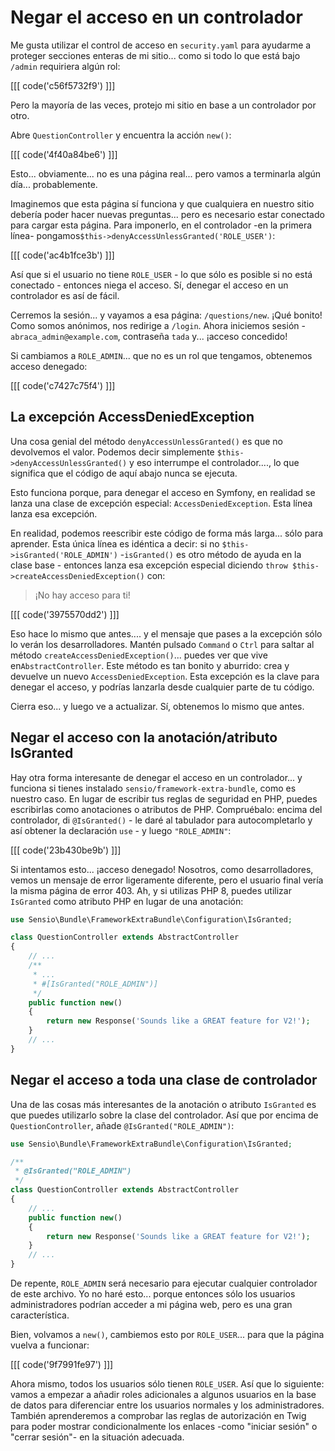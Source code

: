 # Negar el acceso en un controlador

Me gusta utilizar el control de acceso en `security.yaml` para ayudarme a proteger secciones enteras de mi sitio... como si todo lo que está bajo `/admin` requiriera algún rol:

[[[ code('c56f5732f9') ]]]

Pero la mayoría de las veces, protejo mi sitio en base a un controlador por otro.

Abre `QuestionController` y encuentra la acción `new()`:

[[[ code('4f40a84be6') ]]]

Esto... obviamente... no es una página real... pero vamos a terminarla algún día... probablemente.

Imaginemos que esta página sí funciona y que cualquiera en nuestro sitio debería poder hacer nuevas preguntas... pero es necesario estar conectado para cargar esta página. Para imponerlo, en el controlador -en la primera línea- pongamos`$this->denyAccessUnlessGranted('ROLE_USER')`:

[[[ code('ac4b1fce3b') ]]]

Así que si el usuario no tiene `ROLE_USER` - lo que sólo es posible si no está conectado - entonces niega el acceso. Sí, denegar el acceso en un controlador es así de fácil.

Cerremos la sesión... y vayamos a esa página: `/questions/new`. ¡Qué bonito! Como somos anónimos, nos redirige a `/login`. Ahora iniciemos sesión - `abraca_admin@example.com`, contraseña `tada` y... ¡acceso concedido!

Si cambiamos a `ROLE_ADMIN`... que no es un rol que tengamos, obtenemos acceso denegado:

[[[ code('c7427c75f4') ]]]

## La excepción AccessDeniedException

Una cosa genial del método `denyAccessUnlessGranted()` es que no devolvemos el valor. Podemos decir simplemente `$this->denyAccessUnlessGranted()` y eso interrumpe el controlador...., lo que significa que el código de aquí abajo nunca se ejecuta.

Esto funciona porque, para denegar el acceso en Symfony, en realidad se lanza una clase de excepción especial: `AccessDeniedException`. Esta línea lanza esa excepción.

En realidad, podemos reescribir este código de forma más larga... sólo para aprender. Esta única línea es idéntica a decir: si no `$this->isGranted('ROLE_ADMIN')` -`isGranted()` es otro método de ayuda en la clase base - entonces lanza esa excepción especial diciendo `throw $this->createAccessDeniedException()` con:

> ¡No hay acceso para ti!

[[[ code('3975570dd2') ]]]

Eso hace lo mismo que antes.... y el mensaje que pases a la excepción sólo lo verán los desarrolladores. Mantén pulsado `Command` o `Ctrl` para saltar al método `createAccessDeniedException()`... puedes ver que vive en`AbstractController`. Este método es tan bonito y aburrido: crea y devuelve un nuevo `AccessDeniedException`. Esta excepción es la clave para denegar el acceso, y podrías lanzarla desde cualquier parte de tu código.

Cierra eso... y luego ve a actualizar. Sí, obtenemos lo mismo que antes.

## Negar el acceso con la anotación/atributo IsGranted

Hay otra forma interesante de denegar el acceso en un controlador... y funciona si tienes instalado `sensio/framework-extra-bundle`, como es nuestro caso. En lugar de escribir tus reglas de seguridad en PHP, puedes escribirlas como anotaciones o atributos de PHP. Compruébalo: encima del controlador, di `@IsGranted()` - le daré al tabulador para autocompletarlo y así obtener la declaración `use` - y luego `"ROLE_ADMIN"`:

[[[ code('23b430be9b') ]]]

Si intentamos esto... ¡acceso denegado! Nosotros, como desarrolladores, vemos un mensaje de error ligeramente diferente, pero el usuario final vería la misma página de error 403. Ah, y si utilizas PHP 8, puedes utilizar `IsGranted` como atributo PHP en lugar de una anotación:

```php
use Sensio\Bundle\FrameworkExtraBundle\Configuration\IsGranted;

class QuestionController extends AbstractController
{
    // ...
    /**
     * ...
     * #[IsGranted("ROLE_ADMIN")]
     */
    public function new()
    {
        return new Response('Sounds like a GREAT feature for V2!');
    }
    // ...
}
```

## Negar el acceso a toda una clase de controlador

Una de las cosas más interesantes de la anotación o atributo `IsGranted` es que puedes utilizarlo sobre la clase del controlador. Así que por encima de `QuestionController`, añade `@IsGranted("ROLE_ADMIN")`:

```php
use Sensio\Bundle\FrameworkExtraBundle\Configuration\IsGranted;

/**
 * @IsGranted("ROLE_ADMIN")
 */
class QuestionController extends AbstractController
{
    // ...
    public function new()
    {
        return new Response('Sounds like a GREAT feature for V2!');
    }
    // ...
}
```

De repente, `ROLE_ADMIN` será necesario para ejecutar cualquier controlador de este archivo. Yo no haré esto... porque entonces sólo los usuarios administradores podrían acceder a mi página web, pero es una gran característica.

Bien, volvamos a `new()`, cambiemos esto por `ROLE_USER`... para que la página vuelva a funcionar:

[[[ code('9f7991fe97') ]]]

Ahora mismo, todos los usuarios sólo tienen `ROLE_USER`. Así que lo siguiente: vamos a empezar a añadir roles adicionales a algunos usuarios en la base de datos para diferenciar entre los usuarios normales y los administradores. También aprenderemos a comprobar las reglas de autorización en Twig para poder mostrar condicionalmente los enlaces -como "iniciar sesión" o "cerrar sesión"- en la situación adecuada.
